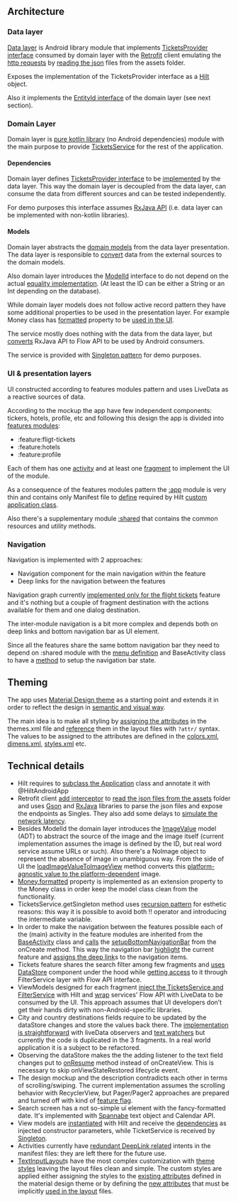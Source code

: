 ## Architecture 

### Data layer

[Data layer](https://github.com/s4ysolutions/effective-mobile/tree/main/data/tickets) is Android
library module that implements [TicketsProvider interface](https://github.com/s4ysolutions/effective-mobile/blob/main/domain/src/main/java/solutions/s4y/effectm/domain/dependencies/TicketsProvider.kt) consumed
by domain layer with the [Retrofit](https://github.com/s4ysolutions/effective-mobile/blob/f09106e58f81be4944b095e1f24600196883cfff/data/tickets/src/main/java/solutions/s4y/effectm/provider/RetrofitProvider.kt#L13C1-L13C101) client emulating
the [http requests](https://github.com/s4ysolutions/effective-mobile/blob/5ed6d48459ce884692fb5c4251f8c2af8c4ba904/data/tickets/src/main/java/solutions/s4y/effectm/provider/RestClient.kt#L16C1-L24C54)
by [reading the json](https://github.com/s4ysolutions/effective-mobile/blob/5ed6d48459ce884692fb5c4251f8c2af8c4ba904/data/tickets/src/main/java/solutions/s4y/effectm/provider/RestClient.kt#L40C1-L55C45) files from the assets folder.

Exposes the implementation of the TicketsProvider interface as a [Hilt](https://github.com/s4ysolutions/effective-mobile/blob/main/data/tickets/src/main/java/solutions/s4y/effectm/provider/TicketsProviderModule.kt) object.

Also it implements the [EntityId interface](https://github.com/s4ysolutions/effective-mobile/blob/main/data/tickets/src/main/java/solutions/s4y/effectm/provider/RemoteEntityId.kt) of the domain layer (see next section).

### Domain Layer

Domain layer is [pure kotlin library](https://github.com/s4ysolutions/effective-mobile/blob/5ed6d48459ce884692fb5c4251f8c2af8c4ba904/domain/build.gradle.kts#L3C1-L3C23)
(no Android dependencies) module with the main purpose to
provide [TicketsService](https://github.com/s4ysolutions/effective-mobile/blob/main/domain/src/main/java/solutions/s4y/effectm/domain/TicketsService.kt) for the rest of the application.

#### Dependencies

Domain layer defines [TicketsProvider interface](https://github.com/s4ysolutions/effective-mobile/blob/main/domain/src/main/java/solutions/s4y/effectm/domain/dependencies/TicketsProvider.kt)
to be [implemented](https://github.com/s4ysolutions/effective-mobile/blob/main/data/tickets/src/main/java/solutions/s4y/effectm/provider/RetrofitProvider.kt)
by the data layer. This way
the domain layer is decoupled from the data layer, can consume the data from different sources
and can be tested independently.

For demo purposes this interface assumes [RxJava API](https://github.com/s4ysolutions/effective-mobile/blob/5ed6d48459ce884692fb5c4251f8c2af8c4ba904/domain/src/main/java/solutions/s4y/effectm/domain/dependencies/TicketsProvider.kt#L9C24-L9C44)
(i.e. data layer can be implemented with non-kotlin libraries).

#### Models
Domain layer abstracts the [domain models](https://github.com/s4ysolutions/effective-mobile/tree/main/domain/src/main/java/solutions/s4y/effectm/domain/models)
from the data layer presentation. The data layer is
responsible to [convert](https://github.com/s4ysolutions/effective-mobile/blob/5ed6d48459ce884692fb5c4251f8c2af8c4ba904/data/tickets/src/main/java/solutions/s4y/effectm/provider/json/JsonOffer.kt#L14C1-L28C10)
data from the external sources to the domain models.

Also domain layer introduces the [ModelId](https://github.com/s4ysolutions/effective-mobile/blob/main/domain/src/main/java/solutions/s4y/effectm/domain/models/ModelId.kt)
interface to do not depend on the actual [equality
implementation](https://github.com/s4ysolutions/effective-mobile/blob/5ed6d48459ce884692fb5c4251f8c2af8c4ba904/data/tickets/src/main/java/solutions/s4y/effectm/provider/RemoteEntityId.kt#L5C1-L5C51).
(At least the ID can be either a String or an Int depending on the database).

While domain layer models does not follow active record pattern they have some additional properties
to be used in the presentation layer. For example Money class has [formatted](https://github.com/s4ysolutions/effective-mobile/blob/5ed6d48459ce884692fb5c4251f8c2af8c4ba904/domain/src/main/java/solutions/s4y/effectm/domain/models/Money.kt#L15C1-L18C34)
property to be [used in the UI](https://github.com/s4ysolutions/effective-mobile/blob/5ed6d48459ce884692fb5c4251f8c2af8c4ba904/feature/flight-tickets/src/main/java/solutions/s4y/effectivem/flight_tickets/screens/search/TicketsOffersRecyclerViewAdapter.kt#L78C1-L78C57).

The service mostly does nothing with the data from the data layer, but [converts](https://github.com/s4ysolutions/effective-mobile/blob/5ed6d48459ce884692fb5c4251f8c2af8c4ba904/domain/src/main/java/solutions/s4y/effectm/domain/TicketsService.kt#L8C54-L8C78)
RxJava API to Flow API to be used by Android consumers.

The service is provided with [Singleton pattern](https://github.com/s4ysolutions/effective-mobile/blob/5ed6d48459ce884692fb5c4251f8c2af8c4ba904/domain/src/main/java/solutions/s4y/effectm/domain/TicketsService.kt#L15C1-L19C10)
for demo purposes.

### UI & presentation layers

UI constructed according to features modules pattern and uses LiveData as a reactive sources of data.

According to the mockup the app have few independent components: tickers, hotels, profile, etc and
following this design the app is divided into [features modules](https://github.com/s4ysolutions/effective-mobile/tree/main/feature): 
 - :feature:fligt-tickets
 - :feature:hotels
 - :feature:profile

Each of them has one [activity](https://github.com/s4ysolutions/effective-mobile/blob/main/feature/profile/src/main/java/solutions/s4y/effectivem/profile/ProfileActivity.kt)
and at least one [fragment](https://github.com/s4ysolutions/effective-mobile/blob/main/feature/profile/src/main/java/solutions/s4y/effectivem/profile/screens/home/HomeFragment.kt)
to implement the UI of the module.

As a consequence of the features modules pattern the [:app](https://github.com/s4ysolutions/effective-mobile/tree/main/app)
module is very thin and contains only Manifest file to [define](https://github.com/s4ysolutions/effective-mobile/blob/d61adde3936a6dede590bf8865f3435aba230430/app/src/main/AndroidManifest.xml#L6C1-L6C39) required by Hilt [custom application class](https://github.com/s4ysolutions/effective-mobile/blob/main/app/src/main/java/solutions/s4y/effectivem/TheApplication.kt).

Also there's a supplementary module [:shared](https://github.com/s4ysolutions/effective-mobile/tree/main/shared) that contains the common resources and utility methods.

### Navigation

Navigation is implemented with 2 approaches:
 - Navigation component for the main navigation within the feature
 - Deep links for the navigation between the features

Navigation graph currently [implemented only for the flight tickets](https://github.com/s4ysolutions/effective-mobile/blob/main/feature/flight-tickets/src/main/res/navigation/flight_navigation.xml)
feature and it's nothing but a couple of fragment destination with the actions available for them and one dialog destination.

The inter-module navigation is a bit more complex and depends both on deep links and bottom navigation
bar as UI element.

Since all the features share the same bottom navigation bar they need to depend on :shared module
with the [menu definition](https://github.com/s4ysolutions/effective-mobile/blob/main/shared/src/main/res/menu/bottom_nav_menu.xml)
and BaseActivity class to have a [method](https://github.com/s4ysolutions/effective-mobile/blob/5ed6d48459ce884692fb5c4251f8c2af8c4ba904/shared/src/main/java/solutions/s4y/effectivem/views/BaseActivity.kt#L10C1-L10C94)
to setup the navigation bar state.

## Theming

The app uses [Material Design theme](https://github.com/s4ysolutions/effective-mobile/blob/5ed6d48459ce884692fb5c4251f8c2af8c4ba904/shared/src/main/res/values/themes.xml#L3C1-L3C70)
as a starting point and extends it in order to reflect the
design in [semantic and visual way](https://github.com/s4ysolutions/effective-mobile/blob/5ed6d48459ce884692fb5c4251f8c2af8c4ba904/shared/src/main/res/values/themes.xml#L45C1-L52C72).

The main idea is to make all styling by [assigning the attributes](https://github.com/s4ysolutions/effective-mobile/blob/5ed6d48459ce884692fb5c4251f8c2af8c4ba904/shared/src/main/res/values/themes.xml#L4C1-L76C79)
in the themes.xml file and [reference](https://github.com/s4ysolutions/effective-mobile/blob/5ed6d48459ce884692fb5c4251f8c2af8c4ba904/feature/flight-tickets/src/main/res/layout/card_search.xml#L61C21-L61C62)
them in the layout files with `?attr/` syntax. The values to be assigned to the attributes are
defined in the [colors.xml](https://github.com/s4ysolutions/effective-mobile/blob/main/shared/src/main/res/values/colors.xml),
[dimens.xml](https://github.com/s4ysolutions/effective-mobile/blob/main/shared/src/main/res/values/dimens.xml),
[styles.xml](https://github.com/s4ysolutions/effective-mobile/blob/main/shared/src/main/res/values/styles.xml) etc.


## Technical details

 - Hilt requires to [subclass the Application](https://github.com/s4ysolutions/effective-mobile/blob/5ed6d48459ce884692fb5c4251f8c2af8c4ba904/app/src/main/java/solutions/s4y/effectivem/TheApplication.kt#L5C1-L7C2) class and annotate it with @HiltAndroidApp
 - Retrofit client [add interceptor](https://github.com/s4ysolutions/effective-mobile/blob/5ed6d48459ce884692fb5c4251f8c2af8c4ba904/data/tickets/src/main/java/solutions/s4y/effectm/provider/RestClient.kt#L32C1-L33C43)
   to [read the json files from the assets](https://github.com/s4ysolutions/effective-mobile/blob/5ed6d48459ce884692fb5c4251f8c2af8c4ba904/data/tickets/src/main/java/solutions/s4y/effectm/provider/RestClient.kt#L42C1-L55C45)
    folder and uses [Gson](https://github.com/s4ysolutions/effective-mobile/blob/5ed6d48459ce884692fb5c4251f8c2af8c4ba904/data/tickets/src/main/java/solutions/s4y/effectm/provider/RestClient.kt#L70C25-L70C76)
    and [RxJava](https://github.com/s4ysolutions/effective-mobile/blob/5ed6d48459ce884692fb5c4251f8c2af8c4ba904/data/tickets/src/main/java/solutions/s4y/effectm/provider/RestClient.kt#L70C25-L70C76)
   libraries to parse the json files and expose the endpoints as Singles. They also add
   some delays to [simulate the network latency](https://github.com/s4ysolutions/effective-mobile/blob/5ed6d48459ce884692fb5c4251f8c2af8c4ba904/data/tickets/src/main/java/solutions/s4y/effectm/provider/RetrofitProvider.kt#L21C11-L21C67).
 - Besides ModelId the domain layer introduces the [ImageValue](https://github.com/s4ysolutions/effective-mobile/blob/main/domain/src/main/java/solutions/s4y/effectm/domain/models/ImageValue.kt) model (ADT) to abstract the source of the
    image and the image itself (current implementation assumes the image is defined by the ID, but 
    real word service assume URLs or such). Also there's a NoImage object to represent the absence
   of image in unambiguous way. From the side of UI the [loadImageValueToImageView](https://github.com/s4ysolutions/effective-mobile/blob/5ed6d48459ce884692fb5c4251f8c2af8c4ba904/feature/flight-tickets/src/main/java/solutions/s4y/effectivem/flight_tickets/screens/home/OffersRecyclerViewAdapter.kt#L78C1-L96C10) method converts
   this [platform-agnostic value to the platform-dependent](https://github.com/s4ysolutions/effective-mobile/blob/5ed6d48459ce884692fb5c4251f8c2af8c4ba904/feature/flight-tickets/src/main/java/solutions/s4y/effectivem/flight_tickets/screens/home/OffersRecyclerViewAdapter.kt#L78C1-L96C10) image.
 - [Money.formatted](https://github.com/s4ysolutions/effective-mobile/blob/main/domain/src/main/java/solutions/s4y/effectm/domain/models/Money.kt) property is implemented as an extension property to the Money class in order keep
   the model class clean from the functionality.
 - TicketsService.getSingleton method uses [recursion pattern](https://github.com/s4ysolutions/effective-mobile/blob/5ed6d48459ce884692fb5c4251f8c2af8c4ba904/domain/src/main/java/solutions/s4y/effectm/domain/TicketsService.kt#L18C12-L18C41) for esthetic reasons: this way it is
   possible to avoid both !! operator and introducing the intermediate variable.
 - In order to make the navigation between the features possible each of the (main) activity in the
   feature modules are inherited from the [BaseActivity](https://github.com/s4ysolutions/effective-mobile/blob/5ed6d48459ce884692fb5c4251f8c2af8c4ba904/feature/flight-tickets/src/main/java/solutions/s4y/effectivem/flight_tickets/FlightTicketsActivity.kt#L10C1-L10C47) class and
   [calls](https://github.com/s4ysolutions/effective-mobile/blob/5ed6d48459ce884692fb5c4251f8c2af8c4ba904/feature/flight-tickets/src/main/java/solutions/s4y/effectivem/flight_tickets/FlightTicketsActivity.kt#L22C9-L22C106)
   the [setupBottomNavigationBar](https://github.com/s4ysolutions/effective-mobile/blob/5ed6d48459ce884692fb5c4251f8c2af8c4ba904/shared/src/main/java/solutions/s4y/effectivem/views/BaseActivity.kt#L10C14-L10C92)
   from the onCreate method. This way the navigation bar [highlight](https://github.com/s4ysolutions/effective-mobile/blob/5ed6d48459ce884692fb5c4251f8c2af8c4ba904/shared/src/main/java/solutions/s4y/effectivem/views/BaseActivity.kt#L14C13-L14C68)
   the current feature and [assigns
   the deep link](https://github.com/s4ysolutions/effective-mobile/blob/5ed6d48459ce884692fb5c4251f8c2af8c4ba904/shared/src/main/java/solutions/s4y/effectivem/views/BaseActivity.kt#L17C1-L21C38)s to the navigation items.
 - Tickets feature shares the search filter among few fragments and [uses DataStore](https://github.com/s4ysolutions/effective-mobile/blob/5ed6d48459ce884692fb5c4251f8c2af8c4ba904/feature/flight-tickets/src/main/java/solutions/s4y/effectivem/flight_tickets/state/FilterService.kt#L17C1-L17C94)
   component under the hood
   while [getting access](https://github.com/s4ysolutions/effective-mobile/blob/5ed6d48459ce884692fb5c4251f8c2af8c4ba904/feature/flight-tickets/src/main/java/solutions/s4y/effectivem/flight_tickets/state/FilterService.kt#L28C1-L32C45)
   to it through FilterService layer with Flow API interface.
 - ViewModels designed for each fragment [inject the TicketsService and FilterService](https://github.com/s4ysolutions/effective-mobile/blob/5ed6d48459ce884692fb5c4251f8c2af8c4ba904/feature/flight-tickets/src/main/java/solutions/s4y/effectivem/flight_tickets/screens/home/HomeViewModel.kt#L15C1-L19C4)
   with Hilt and
   [wrap](https://github.com/s4ysolutions/effective-mobile/blob/5ed6d48459ce884692fb5c4251f8c2af8c4ba904/feature/flight-tickets/src/main/java/solutions/s4y/effectivem/flight_tickets/screens/home/HomeViewModel.kt#L22C1-L25C6) services' Flow API with LiveData to be consumed by the UI. This approach assumes that UI
   developers don’t get their hands dirty with non-Android-specific libraries.
 - City and country destinations fields require to be updated by the dataStore changes and store
   the values back there. The [implementation is straightforward](https://github.com/s4ysolutions/effective-mobile/blob/5ed6d48459ce884692fb5c4251f8c2af8c4ba904/feature/flight-tickets/src/main/java/solutions/s4y/effectivem/flight_tickets/screens/home/HomeFragment.kt#L121C1-L144C10) with liveData observers and [text
    watchers](https://github.com/s4ysolutions/effective-mobile/blob/5ed6d48459ce884692fb5c4251f8c2af8c4ba904/feature/flight-tickets/src/main/java/solutions/s4y/effectivem/flight_tickets/screens/home/HomeFragment.kt#L209C1-L263C6)
    but currently the code is duplicated in the 3 fragments. In a real world application 
    it is a subject to be refactored.
 - Observing the dataStore makes the the adding listener to the text field changes put to [onResume](https://github.com/s4ysolutions/effective-mobile/blob/5ed6d48459ce884692fb5c4251f8c2af8c4ba904/feature/flight-tickets/src/main/java/solutions/s4y/effectivem/flight_tickets/screens/home/HomeFragment.kt#L198C1-L207C6)
   method instead of onCreateView. This is necessary to skip onViewStateRestored lifecycle event.
 - The design mockup and the description contradicts each other in terms of scrolling/swiping. The
   current implementation assumes the scrolling behavior with RecyclerView, but Pager/Pager2 approaches
   are prepared and turned off with kind of [feature flag](https://github.com/s4ysolutions/effective-mobile/blob/5ed6d48459ce884692fb5c4251f8c2af8c4ba904/feature/flight-tickets/src/main/java/solutions/s4y/effectivem/flight_tickets/screens/home/HomeFragment.kt#L53C1-L53C40).
 - Search screen has a not so-simple ui element with the fancy-formatted date. It's implemented with
   [Spannabe](https://github.com/s4ysolutions/effective-mobile/blob/5ed6d48459ce884692fb5c4251f8c2af8c4ba904/feature/flight-tickets/src/main/java/solutions/s4y/effectivem/flight_tickets/screens/search/SearchFragment.kt#L198C1-L205C14) text object and Calendar API.
 - View models are [instantiated](https://github.com/s4ysolutions/effective-mobile/blob/d61adde3936a6dede590bf8865f3435aba230430/feature/flight-tickets/src/main/java/solutions/s4y/effectivem/flight_tickets/screens/home/HomeFragment.kt#L30C1-L30C57) with Hilt
   and receive the [dependencies](https://github.com/s4ysolutions/effective-mobile/blob/d61adde3936a6dede590bf8865f3435aba230430/feature/flight-tickets/src/main/java/solutions/s4y/effectivem/flight_tickets/screens/home/HomeViewModel.kt#L15C1-L18C45)
   as injected constructor parameters, while TicketService is received by [Singleton](https://github.com/s4ysolutions/effective-mobile/blob/d61adde3936a6dede590bf8865f3435aba230430/feature/flight-tickets/src/main/java/solutions/s4y/effectivem/flight_tickets/screens/home/HomeViewModel.kt#L33C3-L34C1).
 - Activities currently have [redundant DeepLink related](https://github.com/s4ysolutions/effective-mobile/blob/09ceceb67c5ff2718ab3ed4f341b59b616ad9e69/feature/flight-tickets/src/main/AndroidManifest.xml#L17C1-L20C48) intents in the manifest files: they are left
   there for the future use.
 - [TextInputLayout](https://github.com/s4ysolutions/effective-mobile/blob/569cf82bb95f580927e94fa0aeb9e2c2334c9920/feature/flight-tickets/src/main/res/layout/card_search.xml#L46C1-L56C73)s have the most complex customization with [theme styles](https://github.com/s4ysolutions/effective-mobile/blob/569cf82bb95f580927e94fa0aeb9e2c2334c9920/shared/src/main/res/values/styles.xml#L67C1-L84C13)
   leaving the layout files clean and simple. The custom styles are applied either assigning the
   styles to the [existing attributes](https://github.com/s4ysolutions/effective-mobile/blob/569cf82bb95f580927e94fa0aeb9e2c2334c9920/shared/src/main/res/values/themes.xml#L54C1-L55C82) defined in the material design theme or by defining the [new
   attributes](https://github.com/s4ysolutions/effective-mobile/blob/7f6612791981fe7ec09df7feefc0c610630a1adf/shared/src/main/res/values/attrs.xml#L15C1-L15C62) that must be implicitly [used in the layout](https://github.com/s4ysolutions/effective-mobile/blob/d61adde3936a6dede590bf8865f3435aba230430/feature/flight-tickets/src/main/res/layout/fragment_search.xml#L205) files.
